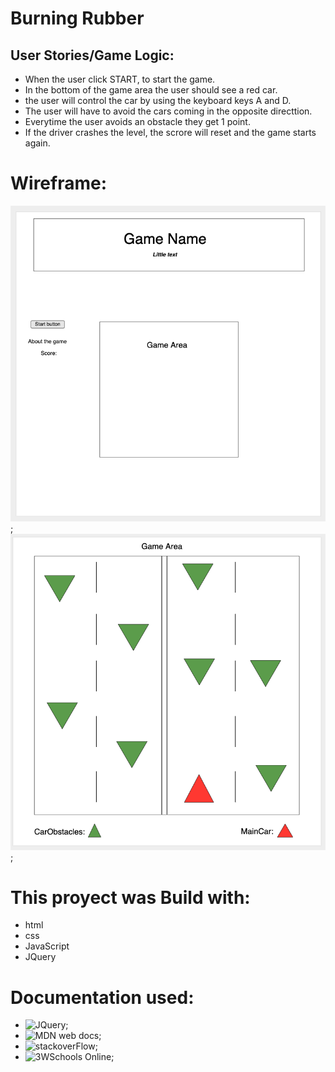 # Burning Rubber 

## User Stories/Game Logic:

* When the user click START, to start the game. 
* In the bottom of the game area the user should see a red car.
* the user will control the car by using the keyboard keys A and D. 
* The user will have to avoid the cars coming in the opposite directtion.
* Everytime the user avoids an obstacle they get 1 point. 
* If the driver crashes the level, the scrore will reset and the game starts again.

# Wireframe:

![WireFrame1](./image/WireFrame1.png);
![WireFrame2](./image/WireFrame2.png);


# This proyect was Build with:

* html
* css
* JavaScript
* JQuery

# Documentation used:

* ![JQuery](https://api.jquery.com/);
* ![MDN web docs](https://developer.mozilla.org/en-US/);
* ![stackoverFlow](https://stackoverflow.com);
* ![3WSchools Online](https://stackoverflow.com);